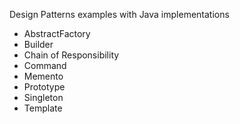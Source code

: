 Design Patterns examples with Java implementations

- AbstractFactory
- Builder
- Chain of Responsibility
- Command
- Memento
- Prototype
- Singleton
- Template

